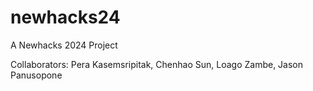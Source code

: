 # newhacks24
A Newhacks 2024 Project

Collaborators: Pera Kasemsripitak, Chenhao Sun, Loago Zambe, Jason Panusopone
